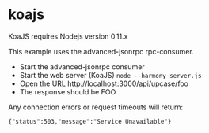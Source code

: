 koajs
=====

KoaJS requires Nodejs version 0.11.x

This example uses the advanced-jsonrpc rpc-consumer.

- Start the advanced-jsonrpc consumer
- Start the web server (KoaJS) `node --harmony server.js`
- Open the URL http://localhost:3000/api/upcase/foo
- The response should be FOO

Any connection errors or request timeouts will return:

`{"status":503,"message":"Service Unavailable"}`
